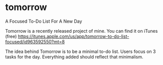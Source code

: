 # tomorrow
A Focused To-Do List For A New Day

Tomorrow is a recently released project of mine. You can find it on iTunes (free) https://itunes.apple.com/us/app/tomorrow-to-do-list-focused/id963592550?mt=8

The idea behind Tomorrow is to be a minimal to-do list. Users focus on 3 tasks for the day. Everything added should reflect that minimalism.
